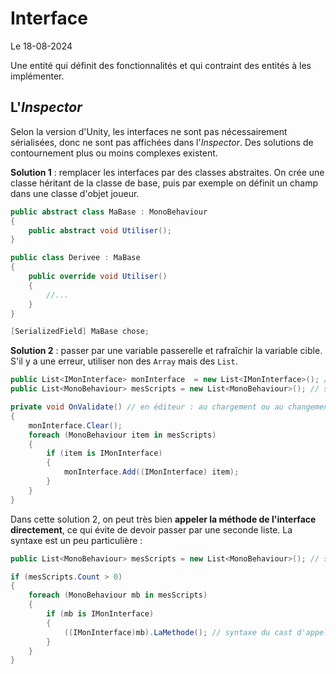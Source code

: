 # Interface

Le 18-08-2024

Une entité qui définit des fonctionnalités et qui contraint des entités à les implémenter.

## L'*Inspector*

Selon la version d'Unity, les interfaces ne sont pas nécessairement sérialisées, donc ne sont pas affichées dans l'*Inspector*. Des solutions de contournement plus ou moins complexes existent.

**Solution 1** : remplacer les interfaces par des classes abstraites. On crée une classe héritant de la classe de base, puis par exemple on définit un champ dans une classe d'objet joueur.

```C#
public abstract class MaBase : MonoBehaviour 
{
	public abstract void Utiliser(); 
}
```

```C#
public class Derivee : MaBase 
{ 
	public override void Utiliser()
	{ 
		//...
	}
} 
```

```C#
[SerializedField] MaBase chose;
```

**Solution 2** : passer par une variable passerelle et rafraîchir la variable cible. S'il y a une erreur, utiliser non des `Array` mais des `List`.

```C#
public List<IMonInterface> monInterface  = new List<IMonInterface>(); // ne s'affiche pas
public List<MonoBehaviour> mesScripts = new List<MonoBehaviour>(); // scripts implémentant l'interface

private void OnValidate() // en éditeur : au chargement ou au changement de contenu
{
	monInterface.Clear();
	foreach (MonoBehaviour item in mesScripts)
	{
		if (item is IMonInterface)
		{
			monInterface.Add((IMonInterface) item);
		}
	}
}
```

Dans cette solution 2, on peut très bien **appeler la méthode de l'interface directement**, ce qui évite de devoir passer par une seconde liste. La syntaxe est un peu particulière :

```C#
public List<MonoBehaviour> mesScripts = new List<MonoBehaviour>(); // scripts implémentant l'interface

if (mesScripts.Count > 0)
{
	foreach (MonoBehaviour mb in mesScripts)
	{
		if (mb is IMonInterface)
		{
			((IMonInterface)mb).LaMethode(); // syntaxe du cast d'appel de méthode
		}
	}
}
```
